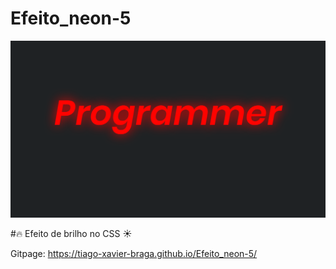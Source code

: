 # Efeito_neon-5
![Screenshot](preview.png)


#:fire: Efeito de brilho no CSS :sunny:


Gitpage: https://tiago-xavier-braga.github.io/Efeito_neon-5/
